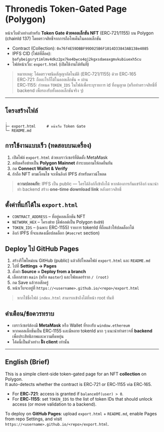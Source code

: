 # Thronedis Token-Gated Page (Polygon)

หน้าเว็บตัวอย่างสำหรับ **Token Gate ด้วยคอลเล็กชัน NFT** (ERC‑721/1155) บน Polygon (chainId 137) โดยตรวจสิทธิ์จากการถือโทเค็นในคอลเล็กชัน

- Contract (Collection): `0x76f4E59DBBF99D025B6F1014D33843AB138e4085`
- IPFS CID (ไฟล์ที่ล็อค): `bafybeigsrytimlmv4dkz2px7ke4bwco4qj2kgxsdaeaxgmvkubiuexh5cu`
- ไฟล์หน้าเว็บ: `export.html` (เปิดใช้งานได้ทันที)

> หมายเหตุ: โค้ดตรวจชนิดสัญญาอัตโนมัติ (ERC‑721/1155) ด้วย ERC‑165  
> ERC‑721: ถืออะไรก็ได้ในคอลเล็กชัน = ผ่าน  
> ERC‑1155: กำหนด `TOKEN_IDS` ในไฟล์เพื่อระบุรายการ id ที่อนุญาต (หรือทำตรวจสิทธิ์ที่ backend เพื่อรองรับทั้งคอลเล็กชันจริง ๆ)

---

## โครงสร้างไฟล์

```
.
├─ export.html     # หน้าเว็บ Token Gate
└─ README.md
```

## การใช้งานแบบเร็ว (ทดสอบบนเครื่อง)

1) เปิดไฟล์ `export.html` ด้วยเบราว์เซอร์ที่ติดตั้ง MetaMask  
2) สลับเครือข่ายเป็น **Polygon Mainnet** ถ้าระบบถามให้กดยืนยัน  
3) กด **Connect Wallet & Verify**  
4) ถ้าถือ NFT ตามเงื่อนไข จะเห็นลิงก์ IPFS สำหรับดาวน์โหลด

> **ความปลอดภัย:** IPFS เป็น public — ใครได้ลิงก์ก็เข้าถึงได้ หากต้องการกันแชร์ลิงก์ แนะนำทำ backend สร้าง **one‑time download link** หลังตรวจสิทธิ์

## ตั้งค่าที่แก้ได้ใน `export.html`

- `CONTRACT_ADDRESS` – ที่อยู่คอลเล็กชัน NFT
- `NETWORK_HEX` – โครงข่าย (ดีฟอลต์เป็น Polygon `0x89`)
- `TOKEN_IDS` – (เฉพาะ ERC‑1155) รายการ tokenId ที่ถือแล้วให้ปลดล็อกได้
- ลิงก์ IPFS ที่จะแสดงเมื่อปลดล็อก (`#secret` section)

## Deploy ไป GitHub Pages

1) สร้างรีโพใหม่บน GitHub (public) แล้วอัปโหลดไฟล์ `export.html` และ `README.md`
2) ไปที่ **Settings → Pages**
3) ตั้งค่า **Source = Deploy from a branch**
4) เลือกสาขา `main` (หรือ `master`) และโฟลเดอร์ราก `/ (root)`
5) กด Save แล้วรอสักครู่
6) หน้าเว็บจะอยู่ที่ `https://<username>.github.io/<repo>/export.html`

> หากใช้ชื่อไฟล์ `index.html` สามารถเข้าถึงได้ที่หน้า root ทันที

## คำเตือน/ข้อควรทราบ

- เบราว์เซอร์ต้องมี **MetaMask** หรือ Wallet ที่รองรับ `window.ethereum`
- หากคอลเล็กชันเป็น ERC‑1155 และมีหลาย tokenId มาก ๆ แนะนำทำตรวจที่ **backend** เพื่อประสิทธิภาพและความยืดหยุ่น
- โค้ดนี้เป็นตัวอย่าง **ฝั่ง client** เท่านั้น

---

## English (Brief)

This is a simple client-side token-gated page for an NFT **collection** on Polygon.  
It auto-detects whether the contract is ERC‑721 or ERC‑1155 via ERC‑165.

- For **ERC‑721**: access is granted if `balanceOf(user) > 0`.
- For **ERC‑1155**: set `TOKEN_IDS` to the list of token IDs that should unlock access (or move validation to a backend).

To deploy on **GitHub Pages**: upload `export.html` + `README.md`, enable Pages from repo Settings, and visit `https://<username>.github.io/<repo>/export.html`.
